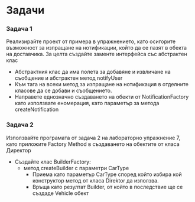 # Задачи

### Задача 1

Реализирайте проект от примера в упражнението, като осигорите възможност за изпращане на нотификации, който да се пазят в обекта на доставчика. За целта създайте заменте интерфейса със абстрактен клас

* Абстрактния клас да има полета за добавяне и извличане на съобщение и абстрактен метод notifyUser
* Към тага на всеки метод за изпращане на нотификация в отделните класове да се добави и съобщението.
* Направете еднозначно създаването на обекти от NotificationFactory като използвате еномерация, като параметър за метода createNotification

### Задача 2

Използвайте програмата от задача 2 на лабораторно упражнение 7, като приложите Factory Method в създаването на обектите от класа Директор

* Създайте клас BuilderFactory:
  * метод createBuilder с параметри CarType
    * Приема като параметър CarType според който избира кой  конструктор метод от класа Direktor да използва.
    * Връща като резултат Builder, от който в последствие ще се създаде Vehicle обект
